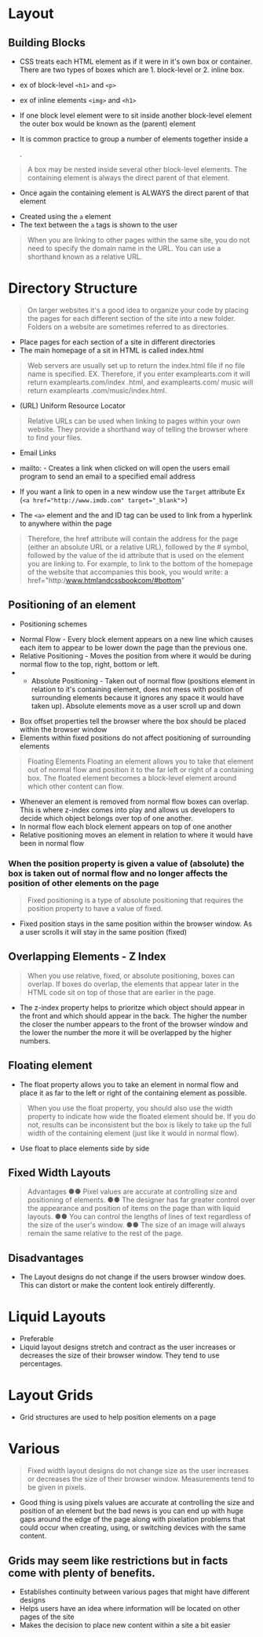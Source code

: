 # Layout

## Building Blocks

- CSS treats each HTML element as if it were in it's own box or container.  There are two types of boxes which are 1. block-level or 2. inline box.



- ex of block-level `<h1>` and `<p>`
- ex of inline elements `<img>` and `<h1>`

* If one block level element were to sit inside another block-level element the outer box would be known as the (parent) element

* It is common practice to group a number of elements together inside a <div>.

> A box may be nested inside several other block-level elements. The containing element is always the direct parent of that element.

* Once again the containing element is ALWAYS the direct parent of that element

- Created using the `a` element
- The text between the `a` tags is shown to the user

> When you are linking to other pages within the same site, you do not need to specify the domain name in the URL. You can use a shorthand known as a relative URL.

# Directory Structure

> On larger websites it's a good idea to organize your code by placing the pages for each different section of the site into a new folder. Folders on a website are sometimes referred to as directories.

- Place pages for each section of a site in different directories
- The main homepage of a sit in HTML is called index.html

> Web servers are usually set up to return the index.html file if no file name is specified.
> EX. Therefore, if you enter examplearts.com it will return examplearts.com/index .html, and examplearts.com/ music will return examplearts .com/music/index.html.

* (URL) Uniform Resource Locator

> Relative URLs can be used when linking to pages within your own website. They provide a shorthand way of telling the browser where to find your files.

* Email Links
- mailto: - Creates a link when clicked on will open the users email program to send an email to a specified email address

- If you want a link to open in a new window use the `Target` attribute Ex (`<a href="http://www.imdb.com" target="_blank"`>)
- The `<a>` element and the and ID tag can be used to link from a hyperlink to anywhere within the page
> Therefore, the href attribute will contain the address for the page (either an absolute URL or a relative URL), followed by the # symbol, followed by the value of the id attribute that is used on the element you are linking to.
> For example, to link to the bottom of the homepage of the website that accompanies this book, you would write: a href="http:/www.htmlandcssbookcom/#bottom"

## Positioning of an element

- Positioning schemes

* Normal Flow - Every block element appears on a new line which causes each item to appear to be lower down the page than the previous one.
* Relative Positioning - Moves the position from where it would be during normal flow to the top, right, bottom or left.
* - Absolute Positioning - Taken out of normal flow (positions element in relation to it's containing element, does not mess with position of surrounding elements because it ignores any space it would have taken up).  Absolute elements move as a user scroll up and down

- Box offset properties tell the browser where the box should be placed within the browser window
- Elements within fixed positions do not affect positioning of surrounding elements

> Floating Elements Floating an element allows you to take that element out of normal flow and position it to the far left or right of a containing box. The floated element becomes a block-level element around which other content can flow.

* Whenever an element is removed from normal flow boxes can overlap.  This is where z-index comes into play and allows us developers to decide which object belongs over top of one another.
* In normal flow each block element appears on top of one another
* Relative positioning moves an element in relation to where it would have been in normal flow

### When the position property is given a value of (absolute) the box is taken out of normal flow and no longer affects the position of other elements on the page

> Fixed positioning is a type of absolute positioning that requires the position property to have a value of fixed.

- Fixed position stays in the same position within the browser window.  As a user scrolls it will stay in the same position (fixed)

## Overlapping Elements - Z Index

> When you use relative, fixed, or absolute positioning, boxes can overlap. If boxes do overlap, the elements that appear later in the HTML code sit on top of those that are earlier in the page.
- The z-index property helps to prioritze which object should appear in the front and which should appear in the back.  The higher the number the closer the number appears to the front of the browser window and the lower the number the more it will be overlapped by the higher numbers.

## Floating element

- The float property allows you to take an element in normal flow and place it as far to the left or right of the containing element as possible.

> When you use the float property, you should also use the width property to indicate how wide the floated element should be. If you do not, results can be inconsistent but the box is likely to take up the full width of the containing element (just like it would in normal flow).

- Use float to place elements side by side

## Fixed Width Layouts

> Advantages
> ●● Pixel values are accurate at controlling size and positioning of elements.
> ●● The designer has far greater control over the appearance and position of items on the page than with liquid layouts.
> ●● You can control the lengths of lines of text regardless of the size of the user's window.
> ●● The size of an image will always remain the same relative to the rest of the page.

## Disadvantages

- The Layout designs do not change if the users browser window does.  This can distort or make the content look entirely differently.

# Liquid Layouts

- Preferable 
- Liquid layout designs stretch and contract as the user increases or decreases the size of their browser window. They tend to use percentages.

# Layout Grids

- Grid structures are used to help position elements on a page

# Various

> Fixed width layout designs do not change size as the user increases or decreases the size of their browser window. Measurements tend to be given in pixels.

- Good thing is using pixels values are accurate at controlling the size and position of an element but the bad news is you can end up with huge gaps around the edge of the page along with pixelation problems that could occur when creating, using, or switching devices with the same content.

## Grids may seem like restrictions but in facts come with plenty of benefits.

- Establishes continuity between various pages that might have different designs 
- Helps users have an idea where information will be located on other pages of the site
- Makes the decision to place new content within a site a bit easier
